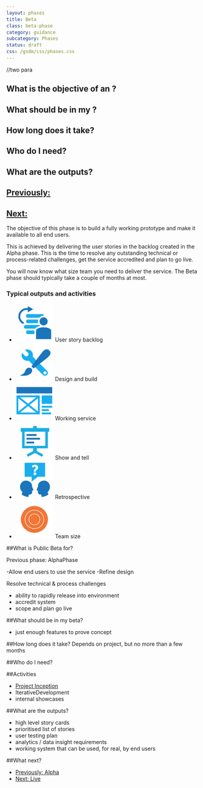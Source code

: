 ```yaml
---
layout: phases
title: Beta
class: beta-phase
category: guidance
subcategory: Phases
status: draft
css: /gsdm/css/phases.css
---
```


//two para

## What is the objective of an ?


## What should be in my ?


## How long does it take?


## Who do I need?


## What are the outputs?

## [Previously: ](/service-manual/phases/.html)
## [Next: ](/service-manual/phases/.html)




The objective of this phase is to build a fully working prototype and make it available to all end users.

This is achieved by delivering the user stories in the backlog created in the Alpha phase. This is the time to resolve any outstanding technical or process-related challenges, get the service accredited and plan to go live.

You will now know what size team you need to deliver the service. The Beta phase should typically take a couple of months at most.

### Typical outputs and activities

<ul class="phase-activities">
  <li>
    <img class="output" src="/service-manual/assets/images/pictograms/backlog.png" />
    User story backlog
  </li>
  <li>
    <img class="output" src="/service-manual/assets/images/pictograms/design-and-build.png" />
    Design and build
  </li>
  <li>
    <img class="output" src="/service-manual/assets/images/pictograms/prototype.png" />
    Working service
  </li>
  <li>
    <img class="output" src="/service-manual/assets/images/pictograms/presentation.png" />
    Show and tell
  </li>
  <li>
    <img class="output" src="/service-manual/assets/images/pictograms/discussion.png" />
    Retrospective
  </li>
  <li>
    <img class="output" src="/service-manual/assets/images/pictograms/beta-large.png" />
    Team size
  </li>
</ul>



##What is Public Beta for?

Previous phase: AlphaPhase

-Allow end users to use the service
-Refine design

Resolve technical & process challenges
- ability to rapidly release into environment
- accredit system
- scope and plan go live

##What should be in my beta?
- just enough features to prove concept

##How long does it take?
Depends on project, but no more than a few months

##Who do I need?

##Activities
- [Project Inception](/service-manual/guides/inception.html)
- IterativeDevelopment
- internal showcases

##What are the outputs?
- high level story cards
- prioritised list of stories
- user testing plan
- analytics / data insight requirements
- working system that can be used, for real, by end users

##What next?
<ul>
	<li><a href="">Previously: Alpha</a></li>
	<li><a href="">Next: Live</a></li>
</ul>


